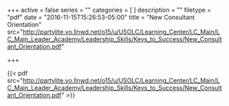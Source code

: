 +++
active = false
series = ""
categories = [
]
description = ""
filetype = "pdf"
date = "2016-11-15T15:26:53-05:00"
title = "New Consultant Orientation"
src="http://partylite.vo.llnwd.net/o15/u/USOLC/Learning_Center/LC_Main/LC_Main_Leader_Academy/Leadership_Skills/Keys_to_Success/New_Consultant_Orientation.pdf"

+++

{{< pdf src="http://partylite.vo.llnwd.net/o15/u/USOLC/Learning_Center/LC_Main/LC_Main_Leader_Academy/Leadership_Skills/Keys_to_Success/New_Consultant_Orientation.pdf" >}}
